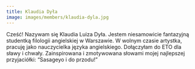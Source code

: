 ```yaml
---
title: Klaudia Dyła
image: images/members/klaudia-dyla.jpg
---
```

Cześć! Nazywam się Klaudia Luiza Dyła. Jestem niesamowicie fantazyjną studentką filologii angielskiej w Warszawie. W wolnym czasie artystka, pracuję jako nauczycielka języka angielskiego. Dołączyłam do ETO dla sławy i chwały. Zainspirowana i zmotywowana słowami mojej najlepszej przyjaciółki: “Sasageyo i do przodu!”
